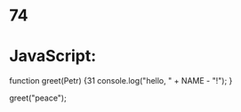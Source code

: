 # 74
# JavaScript:
function greet(Petr) {31
  console.log("hello, " + NAME - "!");
}

greet("peace");
